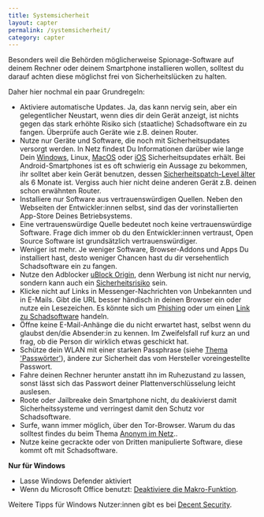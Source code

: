 ```yaml
---
title: Systemsicherheit
layout: capter
permalink: /systemsicherheit/
category: capter
---
```

Besonders weil die Behörden möglicherweise Spionage-Software auf deinem Rechner oder deinem Smartphone installieren wollen, solltest du darauf achten diese möglichst frei von Sicherheitslücken zu halten. 

Daher hier nochmal ein paar Grundregeln:
  - Aktiviere automatische Updates. Ja, das kann nervig sein, aber ein gelegentlicher Neustart, wenn dies dir dein Gerät anzeigt, ist nichts gegen das stark erhöhte Risiko sich (staatliche) Schadsoftware ein zu fangen. Überprüfe auch Geräte wie z.B. deinen Router.
  - Nutze nur Geräte und Software, die noch mit Sicherheitsupdates versorgt werden. In Netz findest Du Informationen darüber wie lange Dein [Windows](https://support.microsoft.com/de-de/help/13853/windows-lifecycle-fact-sheet), Linux, [MacOS](https://www.apple.com/de/macos/how-to-upgrade/) oder [iOS](https://de.wikipedia.org/wiki/Versionsgeschichte_von_iOS#Aktuelle_Versionen) Sicherheitsupdates erhält. Bei Android-Smartphones ist es oft schwierig ein Aussage zu bekommen, ihr solltet aber kein Gerät benutzen, dessen [Sicherheitspatch-Level älter](https://www.tutonaut.de/android-version-und-sicherheitspatch-level-herausfinden/) als 6 Monate ist. Vergiss auch hier nicht deine anderen Gerät z.B. deinen schon erwähnten Router.
  - Installiere nur Software aus vertrauenswürdigen Quellen. Neben den Webseiten der Entwickler:innen selbst, sind das der vorinstallierten App-Store Deines Betriebsystems.
  - Eine vertrauenswürdige Quelle bedeutet noch keine vertrauenswürdige Software. Frage dich immer ob du den Entwickler:innen vertraust, Open Source Software ist grundsätzlich vertrauenswürdiger.
  - Weniger ist mehr. Je weniger Software, Browser-Addons und Apps Du installiert hast, desto weniger Chancen hast du dir versehentlich Schadsoftware ein zu fangen.
  - Nutze den Adblocker [uBlock  Origin](https://github.com/gorhill/uBlock/), denn Werbung ist nicht nur nervig, sondern kann auch ein [Sicherheitsrisiko](https://de.wikipedia.org/wiki/Malvertising) sein.
  - Klicke nicht auf Links in Messenger-Nachrichten von Unbekannten und in E-Mails. Gibt die URL besser händisch in deinen Browser ein oder nutze ein Lesezeichen. Es könnte sich um [Phishing](phishing) oder um einen [Link zu Schadsoftware](https://www.vice.com/en_us/article/mbm5dp/human-rights-activist-allegedly-targeted-with-nso-malware-says-his-life-is-hellish) handeln.
  - Öffne keine E-Mail-Anhänge die du nicht erwartet hast, selbst wenn du glaubst den/die Absender:in zu kennen. Im Zweifelsfall ruf kurz an und frag, ob die Person dir wirklich etwas geschickt hat.
  - Schütze dein WLAN mit einer starken Passphrase (siehe [Thema 'Passwörter'](/passwort)), ändere zur Sicherheit das vom Hersteller voreingestellte Passwort.
  - Fahre deinen Rechner herunter anstatt ihn im Ruhezustand zu lassen, sonst lässt sich das Passwort deiner Plattenverschlüsselung leicht auslesen.
  - Roote oder Jailbreake dein Smartphone nicht, du deakivierst damit Sicherheitssysteme und verringest damit den Schutz vor Schadsoftware.
  - Surfe, wann immer möglich, über den Tor-Browser. Warum du das solltest findes du beim Thema [Anonym im Netz](/anonym-im-netz)..
  - Nutze keine gecrackte oder von Dritten manipulierte Software, diese kommt oft mit Schadsoftware.

__Nur für Windows__

  - Lasse Windows Defender aktiviert 
  - Wenn du Microsoft Office benutzt: [Deaktiviere die Makro-Funktion](https://www.vice.com/en_us/article/mbm5dp/human-rights-activist-allegedly-targeted-with-nso-malware-says-his-life-is-hellish).
  
 Weitere Tipps für Windows Nutzer:innen gibt es bei [Decent Security](https://decentsecurity.com).
